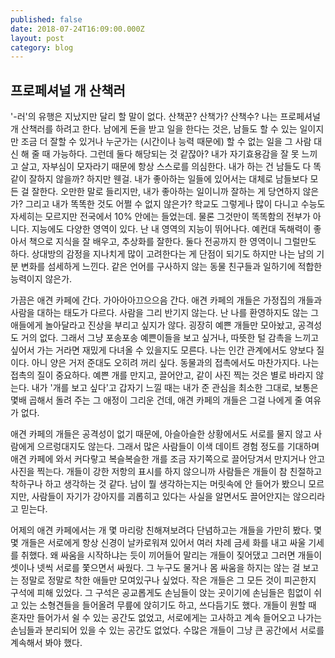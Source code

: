 ```yaml
---
published: false
date: 2018-07-24T16:09:00.000Z
layout: post
category: blog
---
```

## 프로페셔널 개 산책러

'-러'의 유행은 지났지만 달리 할 말이 없다. 산책꾼? 산책가? 산책수? 나는 프로페셔널 개 산책러를 하려고 한다. 남에게 돈을 받고 일을 한다는 것은, 남들도 할 수 있는 일이지만 조금 더 잘할 수 있거나 누군가는 (시간이나 능력 때문에) 할 수 없는 일을 그 사람 대신 해 줄 때 가능하다. 그런데 둘다 해당되는 것 같잖아? 내가 자기효용감을 잘 못 느끼고 살고, 자부심이 모자라기 때문에 항상 스스로를 의심한다. 내가 하는 건 남들도 다 똑같이 잘하지 않을까? 하지만 웬걸. 내가 좋아하는 일들에 있어서는 대체로 남들보다 모든 걸 잘한다. 오만한 말로 들리지만, 내가 좋아하는 일이니까 잘하는 게 당연하지 않은가? 그리고 내가 똑똑한 것도 어쩔 수 없지 않은가? 학교도 그렇게나 많이 다니고 수능도 자세히는 모르지만 전국에서 10% 안에는 들었는데. 물론 그것만이 똑똑함의 전부가 아니다. 지능에도 다양한 영역이 있다. 난 내 영역의 지능이 뛰어나다. 예컨대 독해력이 좋아서 책으로 지식을 잘 배우고, 추상화를 잘한다. 둘다 전공까지 한 영역이니 그럴만도 하다. 상대방의 감정을 지나치게 많이 고려한다는 게 단점이 되기도 하지만 나는 남의 기분 변화를 섬세하게 느낀다. 같은 언어를 구사하지 않는 동물 친구들과 일하기에 적합한 능력이지 않은가.

가끔은 애견 카페에 간다. 가아아아끄으으음 간다. 애견 카페의 개들은 가정집의 개들과 사람을 대하는 태도가 다르다. 사람을 그리 반기지 않는다. 난 나를 환영하지도 않는 그 애들에게 놀아달라고 진상을 부리고 싶지가 않다. 굉장히 예쁜 개들만 모아놨고, 공격성도 거의 없다. 그래서 그냥 포송포송 예쁜이들을 보고 싶거나, 따뜻한 털 감촉을 느끼고 싶어서 가는 거라면 재밌게 다녀올 수 있을지도 모른다. 나는 인간 관계에서도 양보다 질이다. 아니 양은 거저 준대도 오히려 꺼리 싶다. 동물과의 접촉에서도 마찬가지다. 나는 접촉의 질이 중요하다. 예쁜 개를 만지고, 끌어안고, 같이 사진 찍는 것은 별로 바라지 않는다. 내가 '개를 보고 싶다'고 갑자기 느낄 때는 내가 준 관심을 최소한 그대로, 보통은 몇배 곱해서 돌려 주는 그 애정이 그리운 건데, 애견 카페의 개들은 그걸 나에게 줄 여유가 없다.

애견 카페의 개들은 공격성이 없기 때문에, 아슬아슬한 상황에서도 서로를 물지 않고 사람에게 으르렁대지도 않는다. 그래서 많은 사람들이 이색 데이트 경험 정도를 기대하며 애견 카페에 와서 커다랗고 복슬복슬한 개를 조금 자기쪽으로 끌어당겨서 만지거나 안고 사진을 찍는다. 개들이 강한 저항의 표시를 하지 않으니까 사람들은 개들이 참 친절하고 착하구나 하고 생각하는 것 같다. 남이 뭘 생각하는지는 머릿속에 안 들어가 봤으니 모르지만, 사람들이 자기가 강아지를 괴롭히고 있다는 사실을 알면서도 끌어안지는 않으리라고 믿는다.

어제의 애견 카페에서는 개 몇 마리랑 친해져보려다 단념하고는 개들을 가만히 봤다. 몇몇 개들은 서로에게 항상 신경이 날카로워져 있어서 여러 차례 금세 화를 내고 싸울 기세를 취했다. 왜 싸움을 시작하냐는 듯이 끼어들어 말리는 개들이 짖어댔고 그러면 개들이 셋이나 넷씩 서로를 쫓으면서 싸웠다. 그 누구도 물거나 몸 싸움을 하지는 않는 걸 보고는 정말로 정말로 착한 애들만 모여있구나 싶었다. 작은 개들은 그 모든 것이 피곤한지 구석에 피해 있었다. 그 구석은 공교롭게도 손님들이 앉는 곳이기에 손님들은 힘없이 쉬고 있는 소형견들을 들어올려 무릎에 앉히기도 하고, 쓰다듬기도 했다. 개들이 원할 때 혼자만 들어가서 쉴 수 있는 공간도 없었고, 서로에게는 고사하고 계속 들어오고 나가는 손님들과 분리되어 있을 수 있는 공간도 없었다. 수많은 개들이 그냥 큰 공간에서 서로를 계속해서 봐야 했다.
